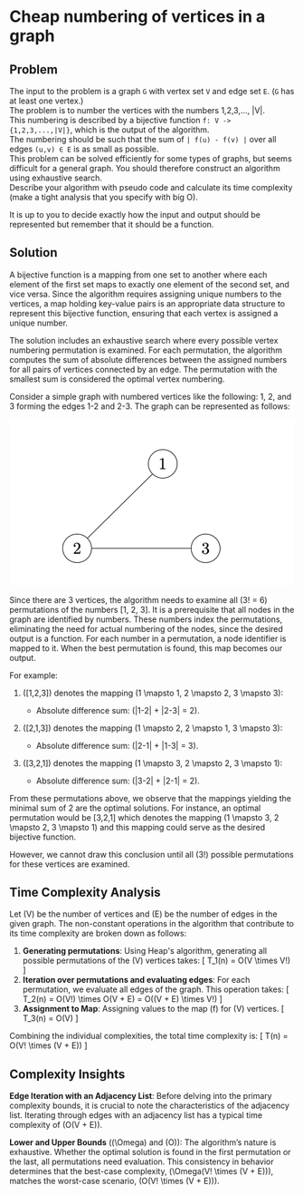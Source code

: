 # Cheap numbering of vertices in a graph

## Problem

The input to the problem is a graph `G` with vertex set `V` and edge set `E`. (`G` has at least one vertex.)  
The problem is to number the vertices with the numbers 1,2,3,..., |V|.  
This numbering is described by a bijective function `f: V -> {1,2,3,...,|V|}`, which is the output of the algorithm.  
The numbering should be such that the sum of `| f(u) - f(v) |` over all edges `(u,v) ∈ E` is as small as possible.  
This problem can be solved efficiently for some types of graphs, but seems difficult for a general graph. You should therefore construct an algorithm using exhaustive search.  
Describe your algorithm with pseudo code and calculate its time complexity (make a tight analysis that you specify with big O).  

It is up to you to decide exactly how the input and output should be represented but remember that it should be a function.

## Solution

A bijective function is a mapping from one set to another where each element of the first set maps to exactly one element of the second set, and vice versa. Since the algorithm requires assigning unique numbers to the vertices, a map holding key-value pairs is an appropriate data structure to represent this bijective function, ensuring that each vertex is assigned a unique number.

The solution includes an exhaustive search where every possible vertex numbering permutation is examined. For each permutation, the algorithm computes the sum of absolute differences between the assigned numbers for all pairs of vertices connected by an edge. The permutation with the smallest sum is considered the optimal vertex numbering.

Consider a simple graph with numbered vertices like the following: 1, 2, and 3 forming the edges 1-2 and 2-3. The graph can be represented as follows:

![Simple Graph Representation](graph.png)

Since there are 3 vertices, the algorithm needs to examine all \(3! = 6\) permutations of the numbers [1, 2, 3]. It is a prerequisite that all nodes in the graph are identified by numbers. These numbers index the permutations, eliminating the need for actual numbering of the nodes, since the desired output is a function. For each number in a permutation, a node identifier is mapped to it. When the best permutation is found, this map becomes our output.

For example:

1. \([1,2,3]\) denotes the mapping \(1 \mapsto 1, 2 \mapsto 2, 3 \mapsto 3\):
    - Absolute difference sum: \(|1-2| + |2-3| = 2\).

2. \([2,1,3]\) denotes the mapping \(1 \mapsto 2, 2 \mapsto 1, 3 \mapsto 3\):
    - Absolute difference sum: \(|2-1| + |1-3| = 3\).

3. \([3,2,1]\) denotes the mapping \(1 \mapsto 3, 2 \mapsto 2, 3 \mapsto 1\):
    - Absolute difference sum: \(|3-2| + |2-1| = 2\).

From these permutations above, we observe that the mappings yielding the minimal sum of 2 are the optimal solutions. For instance, an optimal permutation would be [3,2,1] which denotes the mapping \(1 \mapsto 3, 2 \mapsto 2, 3 \mapsto 1\) and this mapping could serve as the desired bijective function.

However, we cannot draw this conclusion until all \(3!\) possible permutations for these vertices are examined.

## Time Complexity Analysis

Let \(V\) be the number of vertices and \(E\) be the number of edges in the given graph. The non-constant operations in the algorithm that contribute to its time complexity are broken down as follows:

1. **Generating permutations**: Using Heap's algorithm, generating all possible permutations of the \(V\) vertices takes:
    \[ T_1(n) = O(V \times V!) \]
2. **Iteration over permutations and evaluating edges**: For each permutation, we evaluate all edges of the graph. This operation takes:
    \[ T_2(n) = O(V!) \times O(V + E) = O((V + E) \times V!) \]
3. **Assignment to Map**: Assigning values to the map \(f\) for \(V\) vertices.
    \[ T_3(n) = O(V) \]

Combining the individual complexities, the total time complexity is:
\[ T(n) = O(V! \times (V + E)) \]

## Complexity Insights

**Edge Iteration with an Adjacency List**: Before delving into the primary complexity bounds, it is crucial to note the characteristics of the adjacency list. Iterating through edges with an adjacency list has a typical time complexity of \(O(V + E)\).

**Lower and Upper Bounds** (\(\Omega\) and \(O\)): The algorithm’s nature is exhaustive. Whether the optimal solution is found in the first permutation or the last, all permutations need evaluation. This consistency in behavior determines that the best-case complexity, \(\Omega(V! \times (V + E))\), matches the worst-case scenario, \(O(V! \times (V + E))\).
